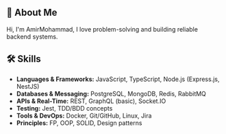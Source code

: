## 💫  About Me
 Hi, I'm AmirMohammad, I love problem-solving and building reliable backend systems.


## 🛠️ Skills
* **Languages & Frameworks:** JavaScript, TypeScript, Node.js (Express.js, NestJS)
* **Databases & Messaging:** PostgreSQL, MongoDB, Redis, RabbitMQ
* **APIs & Real-Time:** REST, GraphQL (basic), Socket.IO
* **Testing:** Jest, TDD/BDD concepts
* **Tools & DevOps:** Docker, Git/GitHub, Linux, Jira
* **Principles:** FP, OOP, SOLID, Design patterns

<!--
**AmirM-S/AmirM-S** is a ✨ _special_ ✨ repository because its `README.md` (this file) appears on your GitHub profile.

Here are some ideas to get you started:

- 🔭 I’m currently working on ...
- 🌱 I’m currently learning ...
- 👯 I’m looking to collaborate on ...
- 🤔 I’m looking for help with ...
- 💬 Ask me about ...
- 📫 How to reach me: ...
- 😄 Pronouns: ...
- ⚡ Fun fact: ...
-->

